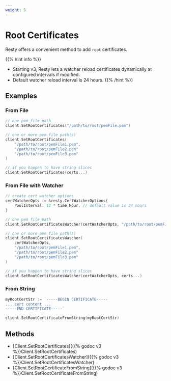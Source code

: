 ```yaml
---
weight: 5
---
```


# Root Certificates

Resty offers a convenient method to add `root` certificates.

{{% hint info %}}
* Starting v3, Resty lets a watcher reload certificates dynamically at configured intervals if modified.
* Default watcher reload interval is 24 hours.
{{% /hint %}}

## Examples

### From File

```go
// one pem file path
client.SetRootCertificates("/path/to/root/pemFile.pem")

// one or more pem file path(s)
client.SetRootCertificates(
    "/path/to/root/pemFile1.pem",
    "/path/to/root/pemFile2.pem"
    "/path/to/root/pemFile3.pem"
)

// if you happen to have string slices
client.SetRootCertificates(certs...)
```

### From File with Watcher

```go
// create cert watcher options
certWatcherOpts := &resty.CertWatcherOptions{
    PoolInterval: 12 * time.Hour, // default value is 24 hours
}

// one pem file path
client.SetRootCertificatesWatcher(certWatcherOpts, "/path/to/root/pemFile.pem")

// one or more pem file path(s)
client.SetRootCertificatesWatcher(
    certWatcherOpts,
    "/path/to/root/pemFile1.pem",
    "/path/to/root/pemFile2.pem"
    "/path/to/root/pemFile3.pem"
)

// if you happen to have string slices
client.SetRootCertificatesWatcher(certWatcherOpts, certs...)
```

### From String

```go
myRootCertStr := `-----BEGIN CERTIFICATE-----
... cert content ...
-----END CERTIFICATE-----`

client.SetRootCertificateFromString(myRootCertStr)
```

## Methods

* [Client.SetRootCertificates]({{% godoc v3 %}}Client.SetRootCertificates)
* [Client.SetRootCertificatesWatcher]({{% godoc v3 %}}Client.SetRootCertificatesWatcher)
* [Client.SetRootCertificateFromString]({{% godoc v3 %}}Client.SetRootCertificateFromString)
